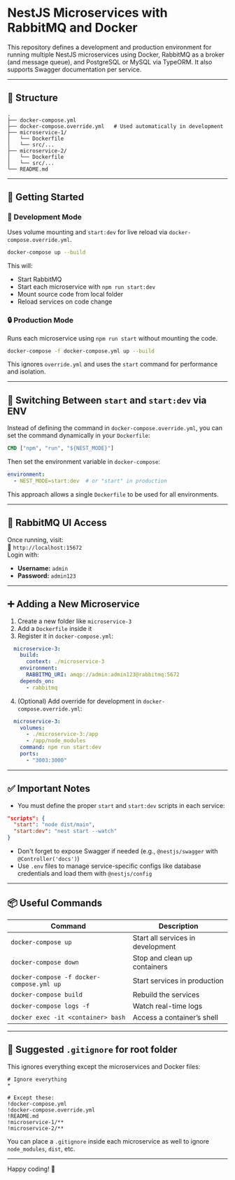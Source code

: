# NestJS Microservices with RabbitMQ and Docker

This repository defines a development and production environment for running multiple NestJS microservices using Docker, RabbitMQ as a broker (and message queue), and PostgreSQL or MySQL via TypeORM. It also supports Swagger documentation per service.

---

## 📁 Structure

```
.
├── docker-compose.yml
├── docker-compose.override.yml   # Used automatically in development
├── microservice-1/
│   └── Dockerfile
│   └── src/...
├── microservice-2/
│   └── Dockerfile
│   └── src/...
└── README.md
```

---

## 🚀 Getting Started

### 🧪 Development Mode

Uses volume mounting and `start:dev` for live reload via `docker-compose.override.yml`.

```bash
docker-compose up --build
```

This will:

- Start RabbitMQ
- Start each microservice with `npm run start:dev`
- Mount source code from local folder
- Reload services on code change

### 🔒 Production Mode

Runs each microservice using `npm run start` without mounting the code.

```bash
docker-compose -f docker-compose.yml up --build
```

This ignores `override.yml` and uses the `start` command for performance and isolation.

---

## 🧠 Switching Between `start` and `start:dev` via ENV

Instead of defining the command in `docker-compose.override.yml`, you can set the command dynamically in your `Dockerfile`:

```Dockerfile
CMD ["npm", "run", "${NEST_MODE}"]
```

Then set the environment variable in `docker-compose`:

```yaml
environment:
  - NEST_MODE=start:dev  # or "start" in production
```

This approach allows a single `Dockerfile` to be used for all environments.

---

## 🔁 RabbitMQ UI Access

Once running, visit:  
📍 `http://localhost:15672`  
Login with:

- **Username:** `admin`  
- **Password:** `admin123`

---

## ➕ Adding a New Microservice

1. Create a new folder like `microservice-3`
2. Add a `Dockerfile` inside it
3. Register it in `docker-compose.yml`:

```yaml
  microservice-3:
    build:
      context: ./microservice-3
    environment:
      RABBITMQ_URI: amqp://admin:admin123@rabbitmq:5672
    depends_on:
      - rabbitmq
```

4. (Optional) Add override for development in `docker-compose.override.yml`:

```yaml
  microservice-3:
    volumes:
      - ./microservice-3:/app
      - /app/node_modules
    command: npm run start:dev
    ports:
      - "3003:3000"
```

---

## ✅ Important Notes

- You must define the proper `start` and `start:dev` scripts in each service:

```json
"scripts": {
  "start": "node dist/main",
  "start:dev": "nest start --watch"
}
```

- Don't forget to expose Swagger if needed (e.g., `@nestjs/swagger` with `@Controller('docs')`)
- Use `.env` files to manage service-specific configs like database credentials and load them with `@nestjs/config`

---

## 📦 Useful Commands

| Command | Description |
|--------|-------------|
| `docker-compose up` | Start all services in development |
| `docker-compose down` | Stop and clean up containers |
| `docker-compose -f docker-compose.yml up` | Start services in production |
| `docker-compose build` | Rebuild the services |
| `docker-compose logs -f` | Watch real-time logs |
| `docker exec -it <container> bash` | Access a container’s shell |

---

## 📁 Suggested `.gitignore` for root folder

This ignores everything except the microservices and Docker files:

```
# Ignore everything
*

# Except these:
!docker-compose.yml
!docker-compose.override.yml
!README.md
!microservice-1/**
!microservice-2/**
```

You can place a `.gitignore` inside each microservice as well to ignore `node_modules`, `dist`, etc.

---

Happy coding! 🎯